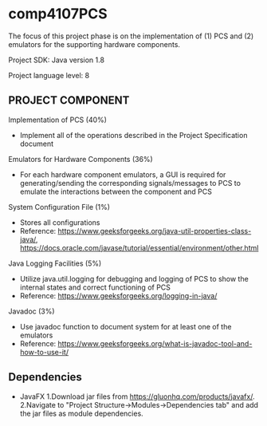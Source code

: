 # comp4107PCS
The focus of this project phase is on the implementation of (1) PCS and (2) emulators for the supporting hardware components.

Project SDK: Java version 1.8

Project language level: 8

## PROJECT COMPONENT

Implementation of PCS (40%)
- Implement all of the operations described in the Project Specification document

Emulators for Hardware Components (36%)
- For each hardware component emulators, a GUI is required for generating/sending the corresponding signals/messages to PCS to emulate the interactions between the component and PCS

System Configuration File (1%)
- Stores all configurations
- Reference: 
https://www.geeksforgeeks.org/java-util-properties-class-java/, 
https://docs.oracle.com/javase/tutorial/essential/environment/other.html

Java Logging Facilities (5%)
- Utilize java.util.logging for debugging and logging of PCS to show the internal states and correct functioning of PCS
- Reference: https://www.geeksforgeeks.org/logging-in-java/

Javadoc (3%)
- Use javadoc function to document system for at least one of the emulators
- Reference: https://www.geeksforgeeks.org/what-is-javadoc-tool-and-how-to-use-it/

## Dependencies
- JavaFX
1.Download jar files from https://gluonhq.com/products/javafx/.
2.Navigate to "Project Structure->Modules->Dependencies tab" and add the jar files as module dependencies.
